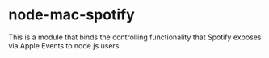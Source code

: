 node-mac-spotify
================

This is a module that binds the controlling functionality that Spotify exposes via Apple Events to node.js users.
